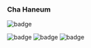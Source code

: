 <div>
 
### Cha Haneum

<p>

<picture>
  <source media="(prefers-color-scheme: dark)" srcset="https://hits.seeyoufarm.com/api/count/incr/badge.svg?url=https%3A%2F%2Fgithub.com%2Fchebread&count_bg=%23000000&title_bg=%23000000&icon=github.svg&icon_color=%23FFFFFF&title=Hits&edge_flat=false">
 
  <source media="(prefers-color-scheme: light)" srcset="https://hits.seeyoufarm.com/api/count/incr/badge.svg?url=https%3A%2F%2Fgithub.com%2Fchebread&count_bg=%23000000&title_bg=%23000000&icon=github.svg&icon_color=%23FFFFFF&title=Hits&edge_flat=false">
 
  <img alt="badge" src="https://hits.seeyoufarm.com/api/count/incr/badge.svg?url=https%3A%2F%2Fgithub.com%2Fchebread&count_bg=%23000000&title_bg=%23000000&icon=github.svg&icon_color=%23FFFFFF&title=Hits&edge_flat=false">
</picture>

</p>

<picture>
  <source media="(prefers-color-scheme: dark)" srcset="https://img.shields.io/badge/JavaScript-000000?style=flat-square&logo=JavaScript&logoColor=F7DF1E">
 
  <source media="(prefers-color-scheme: light)" srcset="https://img.shields.io/badge/JavaScript-F7DF1E?style=flat-square&logo=JavaScript&logoColor=black">
 
  <img alt="badge" src="https://img.shields.io/badge/JavaScript-F7DF1E?style=flat-square&logo=JavaScript&logoColor=black">
</picture>

<picture>
  <source media="(prefers-color-scheme: dark)" srcset="https://img.shields.io/badge/Next.js-000000?style=flat-square&logo=Next.js&logoColor=white">
 
  <source media="(prefers-color-scheme: light)" srcset="https://img.shields.io/badge/Typescript-235A97?style=flat-square&logo=Typescript&logoColor=white">
 
  <img alt="badge" src="https://img.shields.io/badge/Typescript-235A97?style=flat-square&logo=Typescript&logoColor=white">
</picture>

<picture>
  <source media="(prefers-color-scheme: dark)" srcset="https://img.shields.io/badge/Typescript-000000?style=flat-square&logo=Typescript&logoColor=235A97">
 
  <source media="(prefers-color-scheme: light)" srcset="https://img.shields.io/badge/Next.js-000000?style=flat-square&logo=Next.js&logoColor=white">
 
  <img alt="badge" src="https://img.shields.io/badge/Next.js-000000?style=flat-square&logo=Next.js&logoColor=white">
</picture>

</div>
